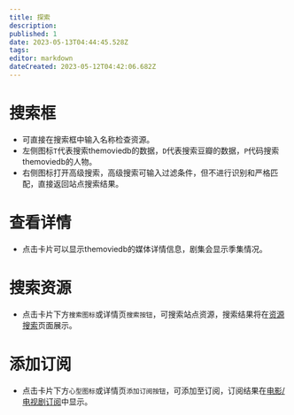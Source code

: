 ```yaml
---
title: 探索
description: 
published: 1
date: 2023-05-13T04:44:45.528Z
tags: 
editor: markdown
dateCreated: 2023-05-12T04:42:06.682Z
---
```


# 搜索框

- 可直接在搜索框中输入名称检查资源。
- 左侧图标`T`代表搜索themoviedb的数据，`D`代表搜索豆瓣的数据，`P`代码搜索themoviedb的人物。
- 右侧图标打开高级搜索，高级搜索可输入过滤条件，但不进行识别和严格匹配，直接返回站点搜索结果。

# 查看详情

- 点击卡片可以显示themoviedb的媒体详情信息，剧集会显示季集情况。

# 搜索资源

- 点击卡片下方`搜索图标`或详情页`搜索按钮`，可搜索站点资源，搜索结果将在[资源搜索](/资源搜索)页面展示。

# 添加订阅

- 点击卡片下方`心型图标`或详情页`添加订阅按钮`，可添加至订阅，订阅结果在[电影/电视剧订阅](/订阅管理#电影/电视剧订阅)中显示。
